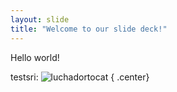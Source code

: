 ```yaml
---
layout: slide
title: "Welcome to our slide deck!"
---
```


Hello world! 

testsri:
![luchadortocat](https://octodex.github.com/images/luchadortocat.png)
{ .center}
